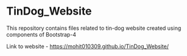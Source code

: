 # TinDog_Website
This repository contains files related to tin-dog website created using components of Bootstrap-4 

Link to website - https://mohit010309.github.io/TinDog_Website/
